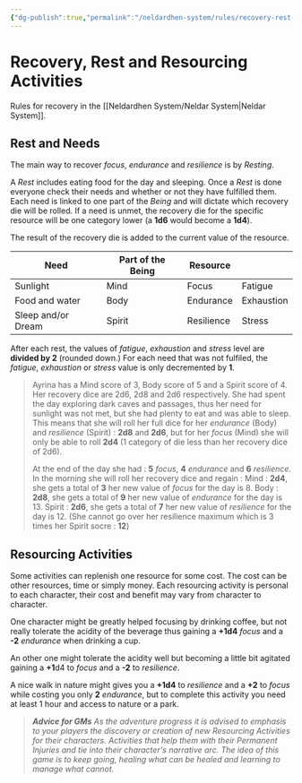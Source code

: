 ```yaml
---
{"dg-publish":true,"permalink":"/neldardhen-system/rules/recovery-rest-and-resourcing-activities/"}
---
```


# Recovery, Rest and Resourcing Activities
Rules for recovery in the [[Neldardhen System/Neldar System\|Neldar System]].

## Rest and Needs
The main way to recover _focus_, _endurance_ and _resilience_ is by _Resting_.

A _Rest_ includes eating food for the day and sleeping. Once a _Rest_ is done everyone check their needs and whether or not they have fulfilled them. Each need is linked to one part of the _Being_ and will dictate which recovery die will be rolled. If a need is unmet, the recovery die for the specific resource will be one category lower (a **1d6** would become a **1d4**).

The result of the recovery die is added to the current value of the resource.

| **Need**           | **Part of the Being** | **Resource** |            |
| ------------------ | --------------------- | ------------ | ---------- |
| Sunlight           | Mind                  | Focus        | Fatigue    |
| Food and water     | Body                  | Endurance    | Exhaustion |
| Sleep and/or Dream | Spirit                | Resilience   | Stress     |

After each rest, the values of _fatigue_, _exhaustion_ and _stress_ level are **divided by 2** (rounded down.)
For each need that was not fulfiled, the _fatigue_, _exhaustion_ or _stress_ value is only decremented by **1**.

> Ayrina has a Mind score of 3, Body score of 5 and a Spirit score of 4. Her recovery dice are 2d6, 2d8 and 2d6 respectively.
> She had spent the day exploring dark caves and passages, thus her need for sunlight was not met, but she had plenty to eat and was able to sleep.
> This means that she will roll her full dice for her _endurance_ (Body) and _resilience_ (Spirit) :  **2d8** and **2d6**, but for her _focus_ (Mind) she will only be able to roll **2d4** (1 category of die less than her recovery dice of 2d6).
> 
> At the end of the day she had : **5** *focus*, **4** *endurance* and **6** *resilience*. In the morning she will roll her recovery dice and regain :
> 	 Mind : **2d4**, she gets a total of **3** her new value of _focus_ for the day is 8. 
> 	 Body : **2d8**, she gets a total of **9** her new value of _endurance_ for the day is 13. 
> 	 Spirit : **2d6**, she gets a total of **7** her new value of _resilience_ for the day is 12. (She cannot go over her resilience maximum which is 3 times her Spirit socre : **12**) 
> 

## Resourcing Activities
Some activities can replenish one resource for some cost. The cost can be other resources, time or simply money. Each resourcing activity is personal to each character, their cost and benefit may vary from character to character.

One character might be greatly helped focusing by drinking coffee, but not really tolerate the acidity of the beverage thus gaining a **+1d4** _focus_ and a **-2** _endurance_ when drinking a cup.

An other one might tolerate the acidity well but becoming a little bit agitated gaining a **+1**d4 to *focus* and a **-2** to *resilience*.

A nice walk in nature might gives you a **+1d4** to _resilience_ and a **+2** to _focus_ while costing you only **2** _endurance_, but to complete this activity you need at least 1 hour and access to nature or a park.

>_**Advice for GMs**_
 >_As the adventure progress it is advised to emphasis to your players the discovery or creation of new Resourcing Activities for their characters. Activities that help them with their Permanent Injuries and tie into their character's narrative arc._
 >*The idea of this game is to keep going, healing what can be healed and learning to manage what cannot.*
